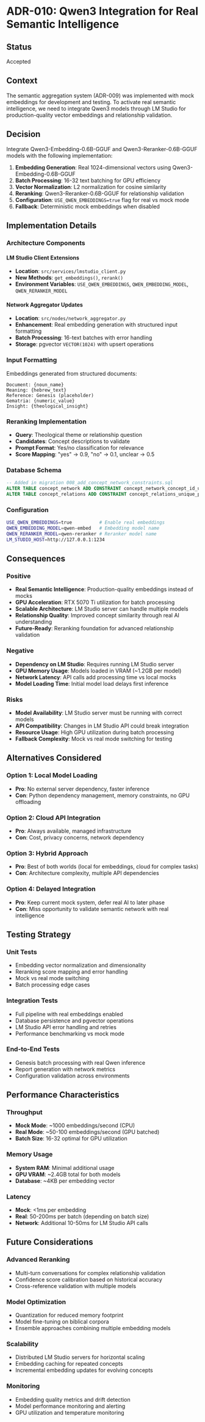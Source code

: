 # ADR-010: Qwen3 Integration for Real Semantic Intelligence

## Status
Accepted

## Context
The semantic aggregation system (ADR-009) was implemented with mock embeddings for development and testing. To activate real semantic intelligence, we need to integrate Qwen3 models through LM Studio for production-quality vector embeddings and relationship validation.

## Decision
Integrate Qwen3-Embedding-0.6B-GGUF and Qwen3-Reranker-0.6B-GGUF models with the following implementation:

1. **Embedding Generation**: Real 1024-dimensional vectors using Qwen3-Embedding-0.6B-GGUF
2. **Batch Processing**: 16-32 text batching for GPU efficiency
3. **Vector Normalization**: L2 normalization for cosine similarity
4. **Reranking**: Qwen3-Reranker-0.6B-GGUF for relationship validation
5. **Configuration**: `USE_QWEN_EMBEDDINGS=true` flag for real vs mock mode
6. **Fallback**: Deterministic mock embeddings when disabled

## Implementation Details

### Architecture Components

#### LM Studio Client Extensions
- **Location**: `src/services/lmstudio_client.py`
- **New Methods**: `get_embeddings()`, `rerank()`
- **Environment Variables**: `USE_QWEN_EMBEDDINGS`, `QWEN_EMBEDDING_MODEL`, `QWEN_RERANKER_MODEL`

#### Network Aggregator Updates
- **Location**: `src/nodes/network_aggregator.py`
- **Enhancement**: Real embedding generation with structured input formatting
- **Batch Processing**: 16-text batches with error handling
- **Storage**: pgvector `VECTOR(1024)` with upsert operations

### Input Formatting

Embeddings generated from structured documents:
```
Document: {noun_name}
Meaning: {hebrew_text}
Reference: Genesis (placeholder)
Gematria: {numeric_value}
Insight: {theological_insight}
```

### Reranking Implementation

- **Query**: Theological theme or relationship question
- **Candidates**: Concept descriptions to validate
- **Prompt Format**: Yes/no classification for relevance
- **Score Mapping**: "yes" → 0.9, "no" → 0.1, unclear → 0.5

### Database Schema

```sql
-- Added in migration 008_add_concept_network_constraints.sql
ALTER TABLE concept_network ADD CONSTRAINT concept_network_concept_id_unique UNIQUE (concept_id);
ALTER TABLE concept_relations ADD CONSTRAINT concept_relations_unique_pair UNIQUE (source_id, target_id);
```

### Configuration

```bash
USE_QWEN_EMBEDDINGS=true          # Enable real embeddings
QWEN_EMBEDDING_MODEL=qwen-embed   # Embedding model name
QWEN_RERANKER_MODEL=qwen-reranker # Reranker model name
LM_STUDIO_HOST=http://127.0.0.1:1234
```

## Consequences

### Positive
- **Real Semantic Intelligence**: Production-quality embeddings instead of mocks
- **GPU Acceleration**: RTX 5070 Ti utilization for batch processing
- **Scalable Architecture**: LM Studio server can handle multiple models
- **Relationship Quality**: Improved concept similarity through real AI understanding
- **Future-Ready**: Reranking foundation for advanced relationship validation

### Negative
- **Dependency on LM Studio**: Requires running LM Studio server
- **GPU Memory Usage**: Models loaded in VRAM (~1.2GB per model)
- **Network Latency**: API calls add processing time vs local mocks
- **Model Loading Time**: Initial model load delays first inference

### Risks
- **Model Availability**: LM Studio server must be running with correct models
- **API Compatibility**: Changes in LM Studio API could break integration
- **Resource Usage**: High GPU utilization during batch processing
- **Fallback Complexity**: Mock vs real mode switching for testing

## Alternatives Considered

### Option 1: Local Model Loading
- **Pro**: No external server dependency, faster inference
- **Con**: Python dependency management, memory constraints, no GPU offloading

### Option 2: Cloud API Integration
- **Pro**: Always available, managed infrastructure
- **Con**: Cost, privacy concerns, network dependency

### Option 3: Hybrid Approach
- **Pro**: Best of both worlds (local for embeddings, cloud for complex tasks)
- **Con**: Architecture complexity, multiple API dependencies

### Option 4: Delayed Integration
- **Pro**: Keep current mock system, defer real AI to later phase
- **Con**: Miss opportunity to validate semantic network with real intelligence

## Testing Strategy

### Unit Tests
- Embedding vector normalization and dimensionality
- Reranking score mapping and error handling
- Mock vs real mode switching
- Batch processing edge cases

### Integration Tests
- Full pipeline with real embeddings enabled
- Database persistence and pgvector operations
- LM Studio API error handling and retries
- Performance benchmarking vs mock mode

### End-to-End Tests
- Genesis batch processing with real Qwen inference
- Report generation with network metrics
- Configuration validation across environments

## Performance Characteristics

### Throughput
- **Mock Mode**: ~1000 embeddings/second (CPU)
- **Real Mode**: ~50-100 embeddings/second (GPU batched)
- **Batch Size**: 16-32 optimal for GPU utilization

### Memory Usage
- **System RAM**: Minimal additional usage
- **GPU VRAM**: ~2.4GB total for both models
- **Database**: ~4KB per embedding vector

### Latency
- **Mock**: <1ms per embedding
- **Real**: 50-200ms per batch (depending on batch size)
- **Network**: Additional 10-50ms for LM Studio API calls

## Future Considerations

### Advanced Reranking
- Multi-turn conversations for complex relationship validation
- Confidence score calibration based on historical accuracy
- Cross-reference validation with multiple models

### Model Optimization
- Quantization for reduced memory footprint
- Model fine-tuning on biblical corpora
- Ensemble approaches combining multiple embedding models

### Scalability
- Distributed LM Studio servers for horizontal scaling
- Embedding caching for repeated concepts
- Incremental embedding updates for evolving concepts

### Monitoring
- Embedding quality metrics and drift detection
- Model performance monitoring and alerting
- GPU utilization and temperature monitoring
